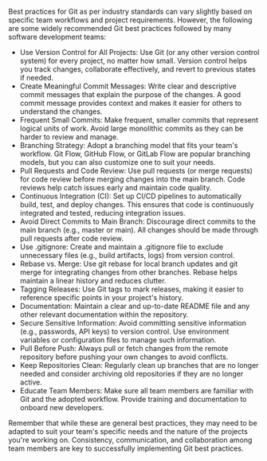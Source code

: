 
Best practices for Git as per industry standards can vary slightly based on specific team workflows and project requirements. However, the following are some widely recommended Git best practices followed by many software development teams: 

* Use Version Control for All Projects: Use Git (or any other version control system) for every project, no matter how small. Version control helps you track changes, collaborate effectively, and revert to previous states if needed.
* Create Meaningful Commit Messages: Write clear and descriptive commit messages that explain the purpose of the changes. A good commit message provides context and makes it easier for others to understand the changes.
* Frequent Small Commits: Make frequent, smaller commits that represent logical units of work. Avoid large monolithic commits as they can be harder to review and manage.
* Branching Strategy: Adopt a branching model that fits your team's workflow. Git Flow, GitHub Flow, or GitLab Flow are popular branching models, but you can also customize one to suit your needs.
* Pull Requests and Code Review: Use pull requests (or merge requests) for code review before merging changes into the main branch. Code reviews help catch issues early and maintain code quality.
* Continuous Integration (CI): Set up CI/CD pipelines to automatically build, test, and deploy changes. This ensures that code is continuously integrated and tested, reducing integration issues.
* Avoid Direct Commits to Main Branch: Discourage direct commits to the main branch (e.g., master or main). All changes should be made through pull requests after code review.
* Use .gitignore: Create and maintain a .gitignore file to exclude unnecessary files (e.g., build artifacts, logs) from version control.
* Rebase vs. Merge: Use git rebase for local branch updates and git merge for integrating changes from other branches. Rebase helps maintain a linear history and reduces clutter.
* Tagging Releases: Use Git tags to mark releases, making it easier to reference specific points in your project's history.
* Documentation: Maintain a clear and up-to-date README file and any other relevant documentation within the repository.
* Secure Sensitive Information: Avoid committing sensitive information (e.g., passwords, API keys) to version control. Use environment variables or configuration files to manage such information.
* Pull Before Push: Always pull or fetch changes from the remote repository before pushing your own changes to avoid conflicts.
* Keep Repositories Clean: Regularly clean up branches that are no longer needed and consider archiving old repositories if they are no longer active.
* Educate Team Members: Make sure all team members are familiar with Git and the adopted workflow. Provide training and documentation to onboard new developers. 

Remember that while these are general best practices, they may need to be adapted to suit your team's specific needs and the nature of the projects you're working on. Consistency, communication, and collaboration among team members are key to successfully implementing Git best practices.
